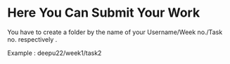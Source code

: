 # Here You Can Submit Your Work
You have to create a folder by the name of your Username/Week no./Task no. respectively .

Example : deepu22/week1/task2 
